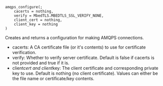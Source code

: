 ```
amqps_configure(;
    cacerts = nothing,
    verify = MbedTLS.MBEDTLS_SSL_VERIFY_NONE,
    client_cert = nothing,
    client_key = nothing
)
```

Creates and returns a configuration for making AMQPS connections.

  * cacerts: A CA certificate file (or it's contents) to use for certificate verification.
  * verify: Whether to verify server certificate. Default is false if cacerts is not provided and true if it is.
  * client*cert and client*key: The client certificate and corresponding private key to use. Default is nothing (no client certificate). Values can either be the file name or certificate/key contents.
